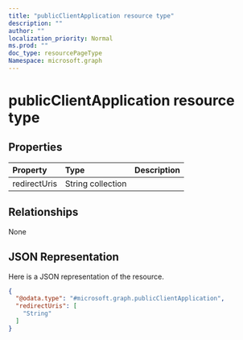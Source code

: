 ```yaml
---
title: "publicClientApplication resource type"
description: ""
author: ""
localization_priority: Normal
ms.prod: ""
doc_type: resourcePageType
Namespace: microsoft.graph
---
```



# publicClientApplication resource type



## Properties
|Property|Type|Description|
|:---|:---|:---|
|redirectUris|String collection||

## Relationships
None

## JSON Representation
Here is a JSON representation of the resource.
<!-- {
  "blockType": "resource",
  "@odata.type": "microsoft.graph.publicClientApplication"
}
-->
``` json
{
  "@odata.type": "#microsoft.graph.publicClientApplication",
  "redirectUris": [
    "String"
  ]
}
```

